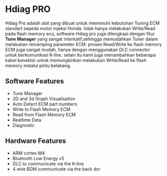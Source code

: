 
Hdiag PRO
=======================

Hdiag Pro adalah alat yang dibuat untuk memenuhi kebutuhan Tuning ECM standart sepeda motor injeksi Honda.
tidak hanya melakukan Write/Read pada flash memory ecu, software Hdiag pro juga dilengkapi dengan fitur <b>Tune Manager</b> yang sangat interkatif,sehingga memudahkan Tuner dalam melakukan remamping parameter ECM.
proses Read/Write ke flash memory ECM juga sangat mudah, hanya dengan menggunakan DLC connector untuk berkomunikasi K-line.
selain itu kami juga menambahkan beberapa kabel konektor untuk memungkinkan melakukan Write/Read ke flash memory melalui pintu belakang.
## Software Features
- Tune Manager
- 2D and 3d Graph Visualisation
- Auto Detect ECM part numbers
- Write to Flash Memory ECM
- Read from Flash Memory ECM
- Realtime Data
- Diagnostic 

## Hardware Features
- ARM cortex M4
- Bluetooth Low Energy v5
- DLC to communicate via the K-line
- 4 wire BDM communicate via the back dor
